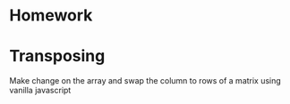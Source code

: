 # Homework
# Transposing
 Make change on the array and swap the column to rows of a matrix using vanilla javascript
